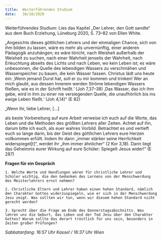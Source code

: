 ```yaml
---
title:  Weiterführendes Studium
date:   30/10/2020
---
```


Weiterführendes Studium: Lies das Kapitel „Der Lehrer, den Gott sandte“ aus dem Buch Erziehung, Lüneburg 2020, S. 73–82 von Ellen White.

„Angesichts dieses göttlichen Lehrers und der einmaligen Chance, sich von ihm bilden zu lassen, wäre es mehr als unvernünftig, einer anderen Pädagogik anzuhängen; es wäre töricht, nach Weisheit außerhalb der Weisheit zu suchen, nach einer Wahrheit jenseits der Wahrheit, nach Erleuchtung abseits des Lichts und nach Leben, wo kein Leben ist; es wäre unbesonnen, die Quelle des lebendigen Wassers zu verschmähen und Wasserspeicher zu bauen, die kein Wasser fassen. Christus lädt uns heute ein: ‚Wenn jemand Durst hat, soll er zu mir kommen und trinken! Wer an mich glaubt, aus dessen Innerem werden Ströme lebendigen Wassers fließen, wie es in der Schrift heißt.‘ (Joh 7,37–38) ‚Das Wasser, das ich ihm gebe, wird in ihm zu einer nie versiegenden Quelle, die unaufhörlich bis ins ewige Leben fließt.‘ (Joh 4,14)“ (E 82)

„Wenn ihr, liebe Lehrer, […]

als beste Vorbereitung auf eure Arbeit verweise ich euch auf die Worte, das Leben und die Methoden des größten Lehrers aller Zeiten. Achtet auf ihn, darum bitte ich euch, als euer wahres Vorbild. Betrachtet es und vertieft euch so lange darin, bis der Geist des göttlichen Lehrers eure Herzen vollkommen erfüllt. Indem ihr dann „immer stärker seine Herrlichkeit widerspiegel[t]“, werdet ihr „ihm immer ähnlicher“ (2 Kor 3,18). Darin liegt das Geheimnis eurer Wirkung auf eure Schüler: Spiegelt Jesus wider!“ (E 287)

**Fragen für ein Gespräch**

`1. Welche Werte und Handlungen wären für christliche Lehrer und Schüler wichtig, die den Gedanken des Lernens von der Menschwerdung des Meisterlehrers ernst nehmen?`

`2. Christliche Eltern und Lehrer haben einen hohen Standard, nämlich den Charakter Gottes widerzuspiegeln, wie er sich in der Menschwerdung Jesu zeigt. Was sollten wir tun, wenn wir diesem hohen Standard nicht gerecht werden?`

`3. Sprecht über die Frage am Ende des Donnerstagsabschnitts. Was lehren uns die Geburt, das Leben und der Tod Jesu über den Charakter Gottes? Warum sollte das derart tröstlich für uns sein, besonders in Zeiten großer Prüfungen?`

_Sabbatanfang: 16:57 Uhr Kassel / 16:37 Uhr Wien_